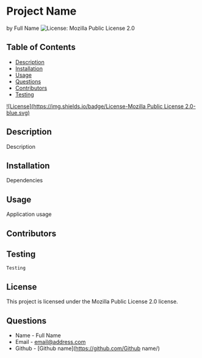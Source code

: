 # Project Name
by Full Name
![License: Mozilla Public License 2.0](https://img.shields.io/badge/License-Mozilla_Public-blue.svg)
## Table of Contents
- [Description](#desecription)
- [Installation](#installation)
- [Usage](#usage)
- [Questions](#questions)
- [Contributors](#contributors)
- [Testing](#testing)

[![License](https://img.shields.io/badge/License-Mozilla Public License 2.0-blue.svg)](https://opensource.org/licenses/MPL-2.0)

## Description
Description
## Installation
Dependencies
## Usage
Application usage
## Contributors

## Testing
```
Testing
```

## License

This project is licensed under the Mozilla Public License 2.0 license.

## Questions
- Name - Full Name
- Email - email@address.com
- Github - [Github name](https://github.com/Github name/)
